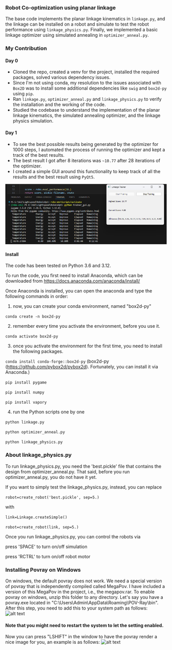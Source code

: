 
### Robot Co-optimization using planar linkage
The base code implements the planar linkage kinematics in `linkage.py`, and the linkage can be installed on a robot and simulate to test the robot performance using `linkage_physics.py`.  Finally, we implemented a basic linkage optimizer using simulated annealing in `optimizer_anneal.py`.

### My Contribution

#### Day 0
- Cloned the repo, created a venv for the project, installed the required packages, solved various dependency issues.
- Since I'm not using conda, my resolution to the issues associated with `Box2D` was to install some additional dependencies like `swig` and `box2d-py` using `pip`.
- Ran `linkage.py`, `optimizer_anneal.py` and `linkage_physics.py` to verify the installation and the working of the code.
- Studied the codebase to understand the implementation of the planar linkage kinematics, the simulated annealing optimizer, and the linkage physics simulation.

#### Day 1
- To see the best possible results being generated by the optimizer for 1000 steps, I  automated the process of running the optimizer and kept a track of the best results.
- The best result I got after 8 iterations was `~10.77` after 28 iterations of the optimizer.
- I created a simple GUI around this functionality to keep track of all the results and the best result using `PyQt5`.

![Day 1 Output](/misc/day1_out.png)

#### Install

The code has been tested on Python 3.6 and 3.12. 

To run the code, you first need to install Anaconda, which can be downloaded from https://docs.anaconda.com/anaconda/install/

Once Anaconda is installed, you can open the anaconda and type the following commands in order:

1. now, you can create your conda environment, named "box2d-py"
   
`conda create -n box2d-py`

2. remember every time you activate the environment, before you use it.
   
`conda activate box2d-py`

3. once you activate the environment for the first time, you need to install the following packages.

`conda install conda-forge::box2d-py` (box2d-py (https://github.com/pybox2d/pybox2d). Fortunately, you can install it via Anaconda.)
   
`pip install pygame`

`pip install numpy`

`pip install vapory`

4. run the Python scripts one by one
    
`python linkage.py`

`python optimizer_anneal.py`

`python linkage_physics.py`

### About linkage_physics.py

To run linkage_physics.py, you need the 'best.pickle' file that contains the design from optimizer_anneal.py. That said, before you run optimizer_anneal.py, you do not have it yet. 

If you want to simply test the linkage_physics.py, instead, you can replace 

`robot=create_robot('best.pickle', sep=5.)`

with 

`link=Linkage.createSimple()`

`robot=create_robot(link, sep=5.) `

Once you run linkage_physics.py, you can control the robots via

press 'SPACE' to turn on/off simulation

press 'RCTRL' to turn on/off robot motor


### Installing Povray on Windows

On windows, the default povray does not work. We need a special version of povray that is independently compiled called MegaPov.
I have included a version of this MegaPov in the project, i.e., the megapov.rar. To enable povray on windows, unzip this folder to any directory.
Let's say you have a povray.exe located in "C:\Users\Admin\AppData\Roaming\POV-Ray\bin".
After this step, you need to add this to your system path as follows:
![alt text](https://github.com/dyingbrain/RoboCoOpt/blob/main/sys.png)

#### Note that you might need to restart the system to let the setting enabled.


Now you can press "LSHIFT" in the window to have the povray render a nice image for you, an example is as follows:
![alt text](https://github.com/dyingbrain/RoboCoOpt/blob/main/frm.png)

